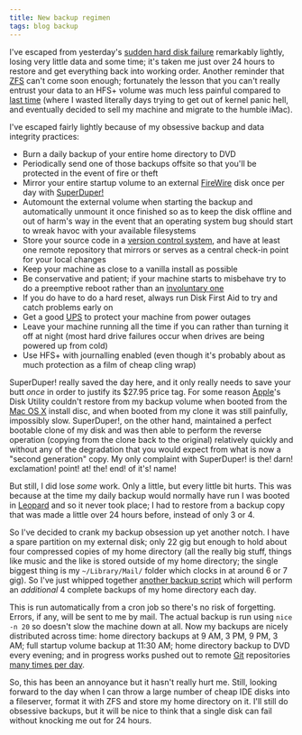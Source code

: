 ```yaml
---
title: New backup regimen
tags: blog backup
---
```


I've escaped from yesterday's [sudden hard disk failure](http://typechecked.net/a/about/wincent/weblog/archives/2007/07/involuntary_reb_12.php) remarkably lightly, losing very little data and some time; it's taken me just over 24 hours to restore and get everything back into working order. Another reminder that [ZFS](http://typechecked.net/wiki/ZFS) can't come soon enough; fortunately the lesson that you can't really entrust your data to an HFS+ volume was much less painful compared to [last time](http://typechecked.net/a/about/wincent/weblog/archives/2006/05/involuntary_reb_1.php) (where I wasted literally days trying to get out of kernel panic hell, and eventually decided to sell my machine and migrate to the humble iMac).

I've escaped fairly lightly because of my obsessive backup and data integrity practices:

-   Burn a daily backup of your entire home directory to DVD
-   Periodically send one of those backups offsite so that you'll be protected in the event of fire or theft
-   Mirror your entire startup volume to an external [FireWire](http://typechecked.net/wiki/FireWire) disk once per day with [SuperDuper!](http://typechecked.net/wiki/SuperDuper!)
-   Automount the external volume when starting the backup and automatically unmount it once finished so as to keep the disk offline and out of harm's way in the event that an operating system bug should start to wreak havoc with your available filesystems
-   Store your source code in a [version control system](http://typechecked.net/wiki/version%20control%20system), and have at least one remote repository that mirrors or serves as a central check-in point for your local changes
-   Keep your machine as close to a vanilla install as possible
-   Be conservative and patient; if your machine starts to misbehave try to do a preemptive reboot rather than an [involuntary one](http://typechecked.net/a/about/wincent/weblog/archives/involuntary_reboot_log/)
-   If you do have to do a hard reset, always run Disk First Aid to try and catch problems early on
-   Get a good [UPS](http://typechecked.net/wiki/UPS) to protect your machine from power outages
-   Leave your machine running all the time if you can rather than turning it off at night (most hard drive failures occur when drives are being powered up from cold)
-   Use HFS+ with journalling enabled (even though it's probably about as much protection as a film of cheap cling wrap)

SuperDuper! really saved the day here, and it only really needs to save your butt _once_ in order to justify its \$27.95 price tag. For some reason [Apple](http://typechecked.net/wiki/Apple)'s Disk Utility couldn't restore from my backup volume when booted from the [Mac OS X](http://typechecked.net/wiki/Mac%20OS%20X) install disc, and when booted from my clone it was still painfully, impossibly slow. SuperDuper!, on the other hand, maintained a perfect bootable clone of my disk and was then able to perform the reverse operation (copying from the clone back to the original) relatively quickly and without any of the degradation that you would expect from what is now a "second generation" copy. My only complaint with SuperDuper! is the! darn! exclamation! point! at! the! end! of it's! name!

But still, I did lose _some_ work. Only a little, but every little bit hurts. This was because at the time my daily backup would normally have run I was booted in [Leopard](http://typechecked.net/wiki/Leopard) and so it never took place; I had to restore from a backup copy that was made a little over 24 hours before, instead of only 3 or 4.

So I've decided to crank my backup obsession up yet another notch. I have a spare partition on my external disk; only 22 gig but enough to hold about four compressed copies of my home directory (all the really big stuff, things like music and the like is stored outside of my home directory; the single biggest thing is my `~/Library/Mail/` folder which clocks in at around 6 or 7 gig). So I've just whipped together [another backup script](http://typechecked.net/a/about/wincent/weblog/svn-log/archives/2007/07/add_home_directory_backup_scri.php) which will perform an _additional_ 4 complete backups of my home directory each day.

This is run automatically from a cron job so there's no risk of forgetting. Errors, if any, will be sent to me by mail. The actual backup is run using `nice -n 20` so doesn't slow the machine down at all. Now my backups are nicely distributed across time: home directory backups at 9 AM, 3 PM, 9 PM, 3 AM; full startup volume backup at 11:30 AM; home directory backup to DVD every evening; and in progress works pushed out to remote [Git](http://typechecked.net/wiki/Git) repositories [many times per day](http://typechecked.net/a/about/wincent/weblog/svn-log/).

So, this has been an annoyance but it hasn't really hurt me. Still, looking forward to the day when I can throw a large number of cheap IDE disks into a fileserver, format it with ZFS and store my home directory on it. I'll still do obsessive backups, but it will be nice to think that a single disk can fail without knocking me out for 24 hours.
